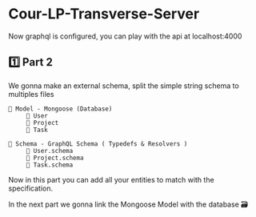 # Cour-LP-Transverse-Server

Now graphql is configured, you can play with the api at localhost:4000

## 1️⃣ Part 2 

We gonna make an external schema, split the simple string schema to multiples files

```
📁 Model - Mongoose (Database)
     📃 User
     📃 Project
     📃 Task
     
📁 Schema - GraphQL Schema ( Typedefs & Resolvers )
     📃 User.schema
     📃 Project.schema
     📃 Task.schema
```

Now in this part you can add all your entities to match with the specification.

In the next part we gonna link the Mongoose Model with the database 🗃️ 
